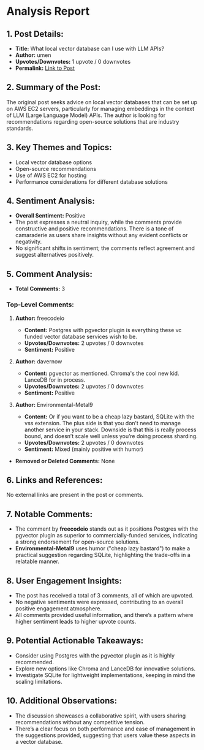 # Analysis Report

## 1. Post Details:
- **Title:** What local vector database can I use with LLM APIs?
- **Author:** umen
- **Upvotes/Downvotes:** 1 upvote / 0 downvotes
- **Permalink:** [Link to Post](https://www.reddit.com/r/LocalLLaMA/comments/1hghx4i/what_local_vector_database_can_i_use_with_llm_apis/)

## 2. Summary of the Post:
The original post seeks advice on local vector databases that can be set up on AWS EC2 servers, particularly for managing embeddings in the context of LLM (Large Language Model) APIs. The author is looking for recommendations regarding open-source solutions that are industry standards.

## 3. Key Themes and Topics:
- Local vector database options
- Open-source recommendations
- Use of AWS EC2 for hosting
- Performance considerations for different database solutions

## 4. Sentiment Analysis:
- **Overall Sentiment:** Positive
- The post expresses a neutral inquiry, while the comments provide constructive and positive recommendations. There is a tone of camaraderie as users share insights without any evident conflicts or negativity.
- No significant shifts in sentiment; the comments reflect agreement and suggest alternatives positively.

## 5. Comment Analysis:
- **Total Comments:** 3

### Top-Level Comments:
1. **Author:** freecodeio
   - **Content:** Postgres with pgvector plugin is everything these vc funded vector database services wish to be.
   - **Upvotes/Downvotes:** 2 upvotes / 0 downvotes
   - **Sentiment:** Positive

2. **Author:** davernow
   - **Content:** pgvector as mentioned. Chroma's the cool new kid. LanceDB for in process.
   - **Upvotes/Downvotes:** 2 upvotes / 0 downvotes
   - **Sentiment:** Positive

3. **Author:** Environmental-Metal9
   - **Content:** Or if you want to be a cheap lazy bastard, SQLite with the vss extension. The plus side is that you don’t need to manage another service in your stack. Downside is that this is really process bound, and doesn’t scale well unless you’re doing process sharding.
   - **Upvotes/Downvotes:** 2 upvotes / 0 downvotes
   - **Sentiment:** Mixed (mainly positive with humor)

- **Removed or Deleted Comments:** None

## 6. Links and References:
No external links are present in the post or comments.

## 7. Notable Comments:
- The comment by **freecodeio** stands out as it positions Postgres with the pgvector plugin as superior to commercially-funded services, indicating a strong endorsement for open-source solutions.
- **Environmental-Metal9** uses humor ("cheap lazy bastard") to make a practical suggestion regarding SQLite, highlighting the trade-offs in a relatable manner.

## 8. User Engagement Insights:
- The post has received a total of 3 comments, all of which are upvoted.
- No negative sentiments were expressed, contributing to an overall positive engagement atmosphere.
- All comments provided useful information, and there’s a pattern where higher sentiment leads to higher upvote counts.

## 9. Potential Actionable Takeaways:
- Consider using Postgres with the pgvector plugin as it is highly recommended.
- Explore new options like Chroma and LanceDB for innovative solutions.
- Investigate SQLite for lightweight implementations, keeping in mind the scaling limitations.

## 10. Additional Observations:
- The discussion showcases a collaborative spirit, with users sharing recommendations without any competitive tension.
- There’s a clear focus on both performance and ease of management in the suggestions provided, suggesting that users value these aspects in a vector database.